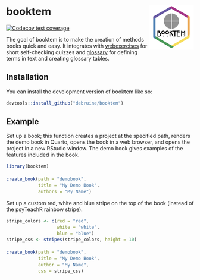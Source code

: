 
<!-- README.md is generated from README.Rmd. Please edit that file -->

# booktem <a href="https://debruine.github.io/booktem/"><img src="man/figures/logo.png" align="right" height="120" /></a>

<!-- badges: start -->

[![Codecov test
coverage](https://codecov.io/gh/debruine/booktem/branch/master/graph/badge.svg)](https://app.codecov.io/gh/debruine/booktem?branch=master)
<!-- badges: end -->

The goal of booktem is to make the creation of methods books quick and
easy. It integrates with
[webexercises](https://psyteachr.github.io/webexercises/) for short
self-checking quizzes and
[glossary](https://debruine.github.io/glossary/) for defining terms in
text and creating glossary tables.

## Installation

You can install the development version of booktem like so:

``` r
devtools::install_github("debruine/booktem")
```

## Example

Set up a book; this function creates a project at the specified path,
renders the demo book in Quarto, opens the book in a web browser, and
opens the project in a new RStudio window. The demo book gives examples
of the features included in the book.

``` r
library(booktem)

create_book(path = "demobook", 
            title = "My Demo Book",
            authors = "My Name")
```

Set up a custom red, white and blue stripe on the top of the book
(instead of the psyTeachR rainbow stripe).

``` r
stripe_colors <- c(red = "red",
                   white = "white",
                   blue = "blue")
stripe_css <- stripes(stripe_colors, height = 10)

create_book(path = "demobook", 
            title = "My Demo Book",
            author = "My Name",
            css = stripe_css)
```
